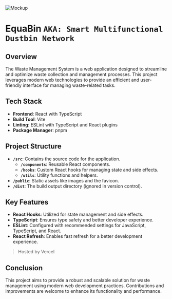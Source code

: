 ![Mockup](https://github.com/user-attachments/assets/49feb7d6-f71c-4e3b-b838-c1fa612ea568)


# EquaBin `AKA: Smart Multifunctional Dustbin Network`


## Overview

The Waste Management System is a web application designed to streamline and optimize waste collection and management processes. This project leverages modern web technologies to provide an efficient and user-friendly interface for managing waste-related tasks.

## Tech Stack

- **Frontend**: React with TypeScript
- **Build Tool**: Vite
- **Linting**: ESLint with TypeScript and React plugins
- **Package Manager**: pnpm

## Project Structure

- **`/src`**: Contains the source code for the application.
  - **`/components`**: Reusable React components.
  - **`/hooks`**: Custom React hooks for managing state and side effects.
  - **`/utils`**: Utility functions and helpers.
- **`/public`**: Static assets like images and the favicon.
- **`/dist`**: The build output directory (ignored in version control).

## Key Features

- **React Hooks**: Utilized for state management and side effects.
- **TypeScript**: Ensures type safety and better developer experience.
- **ESLint**: Configured with recommended settings for JavaScript, TypeScript, and React.
- **React Refresh**: Enables fast refresh for a better development experience.

> Hosted by Vercel

## Conclusion

This project aims to provide a robust and scalable solution for waste management using modern web development practices. Contributions and improvements are welcome to enhance its functionality and performance.
